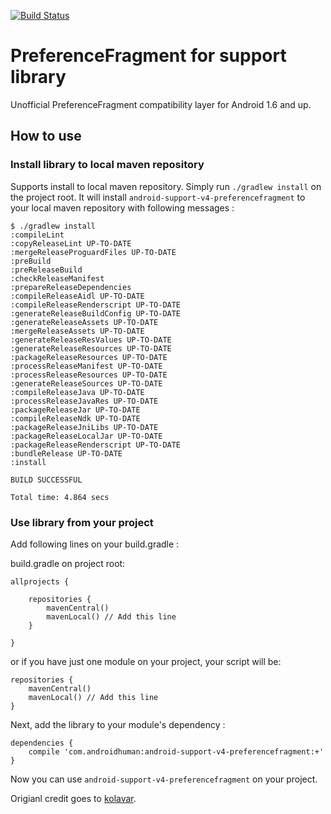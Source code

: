 [![Build Status](https://travis-ci.org/kunny/android-support-v4-preferencefragment.svg?branch=master)](https://travis-ci.org/kunny/android-support-v4-preferencefragment)

# PreferenceFragment for support library

Unofficial PreferenceFragment compatibility layer for Android 1.6 and up. 

## How to use

### Install library to local maven repository

Supports install to local maven repository. Simply run `./gradlew install` on the project root. It will install `android-support-v4-preferencefragment` to your local maven repository with following messages :

	$ ./gradlew install
	:compileLint
	:copyReleaseLint UP-TO-DATE
	:mergeReleaseProguardFiles UP-TO-DATE
	:preBuild
	:preReleaseBuild
	:checkReleaseManifest
	:prepareReleaseDependencies
	:compileReleaseAidl UP-TO-DATE
	:compileReleaseRenderscript UP-TO-DATE
	:generateReleaseBuildConfig UP-TO-DATE
	:generateReleaseAssets UP-TO-DATE
	:mergeReleaseAssets UP-TO-DATE
	:generateReleaseResValues UP-TO-DATE
	:generateReleaseResources UP-TO-DATE
	:packageReleaseResources UP-TO-DATE
	:processReleaseManifest UP-TO-DATE
	:processReleaseResources UP-TO-DATE
	:generateReleaseSources UP-TO-DATE
	:compileReleaseJava UP-TO-DATE
	:processReleaseJavaRes UP-TO-DATE
	:packageReleaseJar UP-TO-DATE
	:compileReleaseNdk UP-TO-DATE
	:packageReleaseJniLibs UP-TO-DATE
	:packageReleaseLocalJar UP-TO-DATE
	:packageReleaseRenderscript UP-TO-DATE
	:bundleRelease UP-TO-DATE
	:install

	BUILD SUCCESSFUL

	Total time: 4.864 secs

### Use library from your project

Add following lines on your build.gradle :

build.gradle on project root:

    allprojects {

    	repositories {
            mavenCentral()
            mavenLocal() // Add this line
        }

    }

or if you have just one module on your project, your script will be:

    repositories {
    	mavenCentral()
    	mavenLocal() // Add this line
    }

Next, add the library to your module's dependency :

    dependencies {
    	compile 'com.androidhuman:android-support-v4-preferencefragment:+'
    }

Now you can use `android-support-v4-preferencefragment` on your project.



Origianl credit goes to [kolavar](https://github.com/kolavar).